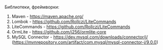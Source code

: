 Библиотеки, фреймворки:
1) Maven - https://maven.apache.org/
2) Lombok - https://github.com/Rollczi/LiteCommands
3) LiteCommands - https://github.com/Rollczi/LiteCommands
4) OrmLite - https://github.com/j256/ormlite-core
5) MySQL Connector - https://dev.mysql.com/downloads/connector/j/ (https://mvnrepository.com/artifact/com.mysql/mysql-connector-j/9.0.0)